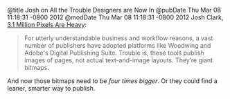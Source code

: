 @title Josh on All the Trouble Designers are Now In
@pubDate Thu Mar 08 11:18:31 -0800 2012
@modDate Thu Mar 08 11:18:31 -0800 2012
Josh Clark, <a href="http://globalmoxie.com/blog/new-ipad-image-sizes.shtml">3.1 Million Pixels Are Heavy</a>:

>For utterly understandable business and workflow reasons, a vast number of publishers have adopted platforms like Woodwing and Adobe's Digital Publishing Suite. Trouble is, these tools publish images of pages, not actual text-and-image layouts. They’re giant bitmaps.

And now those bitmaps need to be <em>four times bigger</em>. Or they could find a leaner, smarter way to publish.

